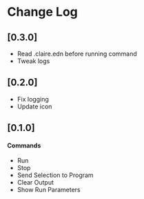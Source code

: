 # Change Log

## [0.3.0]
- Read .claire.edn before running command
- Tweak logs

## [0.2.0]
- Fix logging
- Update icon

## [0.1.0]
#### Commands
- Run
- Stop
- Send Selection to Program
- Clear Output
- Show Run Parameters
